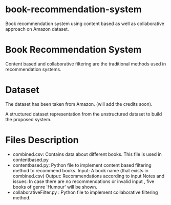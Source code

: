 # book-recommendation-system
Book recommendation system using content based as well as collaborative approach on Amazon dataset. 
# Book Recommendation System

Content based and collaborative filtering are the traditional methods used in recommendation systems. 

# Dataset

The dataset has been taken from Amazon. (will add the credits soon).

A structured dataset representation from the unstructured dataset to build the proposed system.

# Files Description

- combined.csv: Contains data about different books. This file is used in contentbased.py
- contentbased.py: Python file to implement content based filtering method to recommend books. 
                   Input: A book name (that exists in combined.csv)
                   Output: Recommendations according to input
                   Notes and issues: In case there are no recommendations or invalid input , five books of genre 'Humour' will be shown. 
- collaborativeFilter.py : Python file to implement collaborative filtering method. 
                                     
